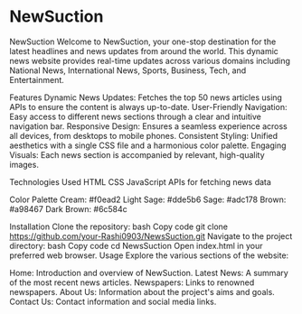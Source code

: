 # NewSuction
NewSuction
Welcome to NewSuction, your one-stop destination for the latest headlines and news updates from around the world. This dynamic news website provides real-time updates across various domains including National News, International News, Sports, Business, Tech, and Entertainment.

Features
Dynamic News Updates: Fetches the top 50 news articles using APIs to ensure the content is always up-to-date.
User-Friendly Navigation: Easy access to different news sections through a clear and intuitive navigation bar.
Responsive Design: Ensures a seamless experience across all devices, from desktops to mobile phones.
Consistent Styling: Unified aesthetics with a single CSS file and a harmonious color palette.
Engaging Visuals: Each news section is accompanied by relevant, high-quality images.

Technologies Used
HTML
CSS
JavaScript
APIs for fetching news data


Color Palette
Cream: #f0ead2
Light Sage: #dde5b6
Sage: #adc178
Brown: #a98467
Dark Brown: #6c584c

Installation
Clone the repository:
bash
Copy code
git clone https://github.com/your-Rashi0903/NewsSuction.git
Navigate to the project directory:
bash
Copy code
cd NewsSuction
Open index.html in your preferred web browser.
Usage
Explore the various sections of the website:

Home: Introduction and overview of NewSuction.
Latest News: A summary of the most recent news articles.
Newspapers: Links to renowned newspapers.
About Us: Information about the project's aims and goals.
Contact Us: Contact information and social media links.


